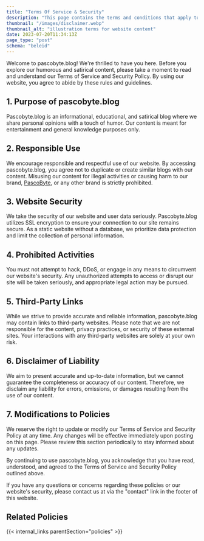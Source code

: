 ```yaml
---
title: "Terms Of Service & Security"
description: "This page contains the terms and conditions that apply to the use of our website. By visiting and using pascobyte.blog, you agree to these terms."
thumbnail: "/images/disclaimer.webp"
thumbnail_alt: "illustration terms for website content"
date: 2023-07-20T11:34:13Z
page_type: "post"
schema: "beleid"
---
```

Welcome to pascobyte.blog! We're thrilled to have you here. Before you explore our humorous and satirical content, please take a moment to read and understand our Terms of Service and Security Policy. By using our website, you agree to abide by these rules and guidelines.

## 1. Purpose of pascobyte.blog

Pascobyte.blog is an informational, educational, and satirical blog where we share personal opinions with a touch of humor. Our content is meant for entertainment and general knowledge purposes only.

## 2. Responsible Use

We encourage responsible and respectful use of our website. By accessing pascobyte.blog, you agree not to duplicate or create similar blogs with our content. Misusing our content for illegal activities or causing harm to our brand, [PascoByte](/), or any other brand is strictly prohibited.

## 3. Website Security

We take the security of our website and user data seriously. Pascobyte.blog utilizes SSL encryption to ensure your connection to our site remains secure. As a static website without a database, we prioritize data protection and limit the collection of personal information.

## 4. Prohibited Activities

You must not attempt to hack, DDoS, or engage in any means to circumvent our website's security. Any unauthorized attempts to access or disrupt our site will be taken seriously, and appropriate legal action may be pursued.

## 5. Third-Party Links

While we strive to provide accurate and reliable information, pascobyte.blog may contain links to third-party websites. Please note that we are not responsible for the content, privacy practices, or security of these external sites. Your interactions with any third-party websites are solely at your own risk.

## 6. Disclaimer of Liability

We aim to present accurate and up-to-date information, but we cannot guarantee the completeness or accuracy of our content. Therefore, we disclaim any liability for errors, omissions, or damages resulting from the use of our content.

## 7. Modifications to Policies

We reserve the right to update or modify our Terms of Service and Security Policy at any time. Any changes will be effective immediately upon posting on this page. Please review this section periodically to stay informed about any updates.

By continuing to use pascobyte.blog, you acknowledge that you have read, understood, and agreed to the Terms of Service and Security Policy outlined above.

If you have any questions or concerns regarding these policies or our website's security, please contact us at via the "contact" link in the footer of this website.

## Related Policies

{{< internal_links parentSection="policies" >}}
